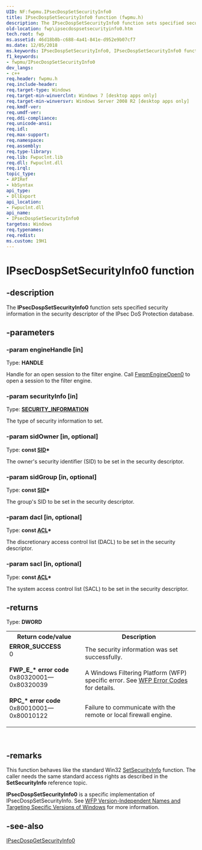 ```yaml
---
UID: NF:fwpmu.IPsecDospSetSecurityInfo0
title: IPsecDospSetSecurityInfo0 function (fwpmu.h)
description: The IPsecDospSetSecurityInfo0 function sets specified security information in the security descriptor of the IPsec DoS Protection database.
old-location: fwp\ipsecdospsetsecurityinfo0.htm
tech.root: fwp
ms.assetid: 46d18b8b-c688-4a41-841e-d952e9b07cf7
ms.date: 12/05/2018
ms.keywords: IPsecDospSetSecurityInfo0, IPsecDospSetSecurityInfo0 function [Filtering], fwp.ipsecdospsetsecurityinfo0, fwpmu/IPsecDospSetSecurityInfo0
f1_keywords:
- fwpmu/IPsecDospSetSecurityInfo0
dev_langs:
- c++
req.header: fwpmu.h
req.include-header: 
req.target-type: Windows
req.target-min-winverclnt: Windows 7 [desktop apps only]
req.target-min-winversvr: Windows Server 2008 R2 [desktop apps only]
req.kmdf-ver: 
req.umdf-ver: 
req.ddi-compliance: 
req.unicode-ansi: 
req.idl: 
req.max-support: 
req.namespace: 
req.assembly: 
req.type-library: 
req.lib: Fwpuclnt.lib
req.dll: Fwpuclnt.dll
req.irql: 
topic_type:
- APIRef
- kbSyntax
api_type:
- DllExport
api_location:
- Fwpuclnt.dll
api_name:
- IPsecDospSetSecurityInfo0
targetos: Windows
req.typenames: 
req.redist: 
ms.custom: 19H1
---
```


# IPsecDospSetSecurityInfo0 function


## -description


The <b>IPsecDospSetSecurityInfo0</b> function sets specified security information in the security descriptor of the IPsec DoS Protection database.


## -parameters




### -param engineHandle [in]

Type: <b>HANDLE</b>

Handle for an open session to the filter engine. Call <a href="https://docs.microsoft.com/windows/desktop/api/fwpmu/nf-fwpmu-fwpmengineopen0">FwpmEngineOpen0</a> to open a session to the filter engine.


### -param securityInfo [in]

Type: <b><a href="https://docs.microsoft.com/windows/desktop/SecAuthZ/security-information">SECURITY_INFORMATION</a></b>

The type of security information to set.


### -param sidOwner [in, optional]

Type: <b>const <a href="https://docs.microsoft.com/windows/desktop/api/winnt/ns-winnt-sid">SID</a>*</b>

The owner's security identifier (SID) to be set in the security descriptor.


### -param sidGroup [in, optional]

Type: <b>const <a href="https://docs.microsoft.com/windows/desktop/api/winnt/ns-winnt-sid">SID</a>*</b>

The group's SID to be set in the security descriptor.


### -param dacl [in, optional]

Type: <b>const <a href="https://docs.microsoft.com/windows/desktop/api/winnt/ns-winnt-acl">ACL</a>*</b>

The discretionary access control list (DACL) to be set in the security descriptor.


### -param sacl [in, optional]

Type: <b>const <a href="https://docs.microsoft.com/windows/desktop/api/winnt/ns-winnt-acl">ACL</a>*</b>

The system access control list (SACL) to be set in the security descriptor.


## -returns



Type: <b>DWORD</b>

<table>
<tr>
<th>Return code/value</th>
<th>Description</th>
</tr>
<tr>
<td width="40%">
<dl>
<dt><b>ERROR_SUCCESS</b></dt>
<dt>0</dt>
</dl>
</td>
<td width="60%">
The security information was set successfully.

</td>
</tr>
<tr>
<td width="40%">
<dl>
<dt><b>FWP_E_* error code</b></dt>
<dt>0x80320001—0x80320039</dt>
</dl>
</td>
<td width="60%">
A Windows Filtering Platform (WFP) specific error. See <a href="https://docs.microsoft.com/windows/desktop/FWP/wfp-error-codes">WFP Error Codes</a> for details.

</td>
</tr>
<tr>
<td width="40%">
<dl>
<dt><b>RPC_* error code</b></dt>
<dt>0x80010001—0x80010122</dt>
</dl>
</td>
<td width="60%">
Failure to communicate with the remote or local firewall engine.

</td>
</tr>
</table>
 




## -remarks



This function behaves like the standard Win32 	 <a href="https://docs.microsoft.com/windows/desktop/api/aclapi/nf-aclapi-setsecurityinfo">SetSecurityInfo</a> function. The caller needs the same standard access rights as described in the <b>SetSecurityInfo</b> reference topic.

<b>IPsecDospSetSecurityInfo0</b> is a specific implementation of IPsecDospSetSecurityInfo. See <a href="https://docs.microsoft.com/windows/desktop/FWP/wfp-version-independent-names-and-targeting-specific-versions-of-windows">WFP Version-Independent Names and Targeting Specific Versions of Windows</a>  for more information.




## -see-also




<a href="https://docs.microsoft.com/windows/desktop/api/fwpmu/nf-fwpmu-ipsecdospgetsecurityinfo0">IPsecDospGetSecurityInfo0</a>
 

 

